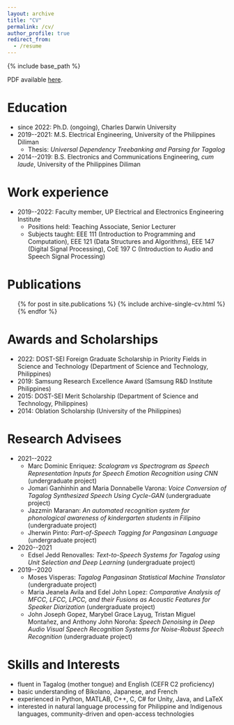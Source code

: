 ```yaml
---
layout: archive
title: "CV"
permalink: /cv/
author_profile: true
redirect_from:
  - /resume
---
```


{% include base_path %}

PDF available [here](/files/aaaquino_CV_2022-08-03.pdf).

Education
======
* since 2022: Ph.D. (ongoing), Charles Darwin University
* 2019--2021: M.S. Electrical Engineering, University of the Philippines Diliman
  * Thesis: <i>Universal Dependency Treebanking and Parsing for Tagalog</i>
* 2014--2019: B.S. Electronics and Communications Engineering, <i>cum laude</i>, University of the Philippines Diliman

Work experience
======
* 2019--2022: Faculty member, UP Electrical and Electronics Engineering Institute
  * Positions held: Teaching Associate, Senior Lecturer
  * Subjects taught: EEE 111 (Introduction to Programming and Computation), EEE 121 (Data Structures and Algorithms), EEE 147 (Digital Signal Processing), CoE 197 C (Introduction to Audio and Speech Signal Processing)


Publications
======
  <ul>{% for post in site.publications %}
    {% include archive-single-cv.html %}
  {% endfor %}</ul>

Awards and Scholarships
======
* 2022: DOST-SEI Foreign Graduate Scholarship in Priority Fields in Science and Technology (Department of Science and Technology, Philippines)
* 2019: Samsung Research Excellence Award (Samsung R&D Institute Philippines)
* 2015: DOST-SEI Merit Scholarship (Department of Science and Technology, Philippines)
* 2014: Oblation Scholarship (University of the Philippines)

Research Advisees
======
* 2021--2022
  * Marc Dominic Enriquez: <i>Scalogram vs Spectrogram as Speech Representation Inputs for Speech Emotion Recognition using CNN</i> (undergraduate project)
  * Jomari Ganhinhin and Maria Donnabelle Varona: <i>Voice Conversion of Tagalog Synthesized Speech Using Cycle-GAN</i> (undergraduate project)
  * Jazzmin Maranan: <i>An automated recognition system for phonological awareness of kindergarten students in Filipino</i> (undergraduate project)
  * Jherwin Pinto: <i>Part-of-Speech Tagging for Pangasinan Language</i> (undergraduate project)
* 2020--2021
  * Edsel Jedd Renovalles: <i>Text-to-Speech Systems for Tagalog using Unit Selection and Deep Learning</i> (undergraduate project)
* 2019--2020
  * Moses Visperas: <i>Tagalog Pangasinan Statistical Machine Translator</i> (undergraduate project)
  * Maria Jeanela Avila and Edel John Lopez: <i>Comparative Analysis of MFCC, LFCC, LPCC, and their Fusions as Acoustic Features for Speaker Diarization</i> (undergraduate project)
  * John Joseph Gopez, Marybel Grace Layug, Tristan Miguel Montañez, and Anthony John Noroña: <i>Speech Denoising in Deep Audio Visual Speech Recognition Systems for Noise-Robust Speech Recognition</i> (undergraduate project)

Skills and Interests
======
* fluent in Tagalog (mother tongue) and English (CEFR C2 proficiency)
* basic understanding of Bikolano, Japanese, and French
* experienced in Python, MATLAB, C++, C, C# for Unity, Java, and LaTeX
* interested in	natural language processing for Philippine and Indigenous languages, community-driven and open-access technologies
